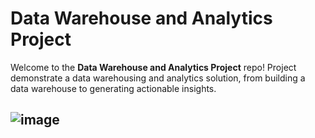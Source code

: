 # Data Warehouse and Analytics Project

Welcome to the **Data Warehouse and Analytics Project** repo!
Project demonstrate a data warehousing and analytics solution, from building a data warehouse to generating actionable insights. 

![image](https://github.com/user-attachments/assets/7edb83fa-21e7-44c9-9d7e-431080aac8b6)
---

